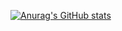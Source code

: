 [![Anurag's GitHub stats](https://github-readme-stats.vercel.app/api?username=whjin&count_private=true&show_icons=true&theme=radical&repo=docs,webrtc-node-server,webrtc-client,whjin.github.io)](https://github.com/whjin)
